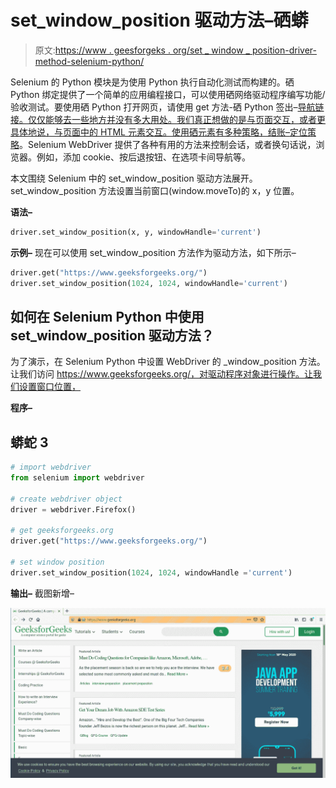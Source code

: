 # set_window_position 驱动方法–硒蟒

> 原文:[https://www . geesforgeks . org/set _ window _ position-driver-method-selenium-python/](https://www.geeksforgeeks.org/set_window_position-driver-method-selenium-python/)

Selenium 的 Python 模块是为使用 Python 执行自动化测试而构建的。硒 Python 绑定提供了一个简单的应用编程接口，可以使用硒网络驱动程序编写功能/验收测试。要使用硒 Python 打开网页，请使用 get 方法-硒 Python 签出–[导航链接。仅仅能够去一些地方并没有多大用处。我们真正想做的是与页面交互，或者更具体地说，与页面中的 HTML 元素交互。使用硒元素有多种策略，结账–](https://www.geeksforgeeks.org/navigating-links-using-get-method-selenium-python/)[定位策略](https://www.geeksforgeeks.org/locator-strategies-selenium-python/)。Selenium WebDriver 提供了各种有用的方法来控制会话，或者换句话说，浏览器。例如，添加 cookie、按后退按钮、在选项卡间导航等。

本文围绕 Selenium 中的 set_window_position 驱动方法展开。set_window_position 方法设置当前窗口(window.moveTo)的 x，y 位置。

**语法–**

```py
driver.set_window_position(x, y, windowHandle='current')
```

**示例–**
现在可以使用 set_window_position 方法作为驱动方法，如下所示–

```py
driver.get("https://www.geeksforgeeks.org/")
driver.set_window_position(1024, 1024, windowHandle='current')
```

## 如何在 Selenium Python 中使用 set_window_position 驱动方法？

为了演示，在 Selenium Python 中设置 WebDriver 的 _window_position 方法。让我们访问 https://www.geeksforgeeks.org/，对驱动程序对象进行操作。让我们设置窗口位置，

**程序–**

## 蟒蛇 3

```py
# import webdriver
from selenium import webdriver

# create webdriver object
driver = webdriver.Firefox()

# get geeksforgeeks.org
driver.get("https://www.geeksforgeeks.org/")

# set window position
driver.set_window_position(1024, 1024, windowHandle ='current')
```

**输出–**
截图新增–

![driver-methods-Selenium-Python](img/54e8e60dfe6948a9078abf9c8e8131f1.png)